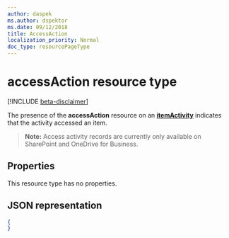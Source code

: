 ```yaml
---
author: daspek
ms.author: dspektor
ms.date: 09/12/2018
title: AccessAction
localization_priority: Normal
doc_type: resourcePageType
---
```

# accessAction resource type

[!INCLUDE [beta-disclaimer](../../includes/beta-disclaimer.md)]

The presence of the **accessAction** resource on an [**itemActivity**][activity] indicates that the activity accessed an item.

>**Note:** Access activity records are currently only available on SharePoint and OneDrive for Business.

[activity]: itemactivity.md

## Properties

This resource type has no properties.

## JSON representation

<!-- {
  "blockType": "resource",
  "optionalProperties": [ ],
  "@type": "microsoft.graph.accessAction"
}-->

```json
{
}
```


<!--
{
  "type": "#page.annotation",
  "description": "The AccessAction object provides information about accesses of an item.",
  "keywords": "activities,activity,action,access",
  "section": "documentation",
  "tocPath": "Resources/AccessAction",
  "suppressions": []
}
-->
